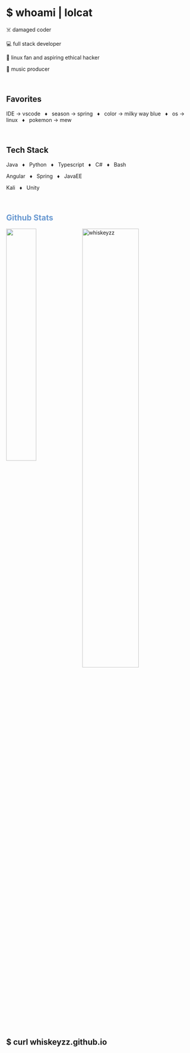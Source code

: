 <h1>$ whoami | lolcat</h1>
<p>☠️ damaged coder</p>
<p>💻 full stack developer</p>
<p>🐧 linux fan and aspiring ethical hacker</p>
<p>🎹 music producer</p>
<br/>

<h2>Favorites</h2>
<p>IDE &#8594; vscode &nbsp; ♦️ &nbsp; season &#8594; spring &nbsp; ♦️ &nbsp; color &#8594; milky way blue &nbsp; ♦️ &nbsp;  os &#8594; linux &nbsp; ♦️ &nbsp; pokemon &#8594; mew</p>
<br/>

<h2>Tech Stack</h2>
<p>Java &nbsp; ♦️ &nbsp;   Python &nbsp; ♦️ &nbsp; Typescript &nbsp; ♦️ &nbsp;  C# &nbsp; ♦️ &nbsp;   Bash</p>
<p>Angular &nbsp; ♦️ &nbsp;  Spring &nbsp; ♦️ &nbsp;  JavaEE</p>
<p>Kali &nbsp; ♦️ &nbsp;  Unity</p>
<br/>
<h2 style="color:#6999d1"> Github Stats </h2> 
<a href="https://github.com/whiskeyzz/github-readme-stats"><img align="left" width="40%" src="https://github-readme-stats.vercel.app/api/top-langs/?username=whiskeyzz&layout=compact&theme=tokyonight" /></a>
<img width="55%" src="https://github-readme-streak-stats.herokuapp.com/?user=whiskeyzz&theme=tokyonight" alt="whiskeyzz" />
<br/>
<h2>$ curl whiskeyzz.github.io</h2>
